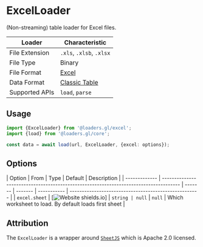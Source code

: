 # ExcelLoader

(Non-streaming) table loader for Excel files.

| Loader         | Characteristic                                                                                                      |
| -------------- | ------------------------------------------------------------------------------------------------------------------- |
| File Extension | `.xls`, `.xlsb`, `.xlsx`                                                                                            |
| File Type      | Binary                                                                                                              |
| File Format    | [Excel](https://docs.microsoft.com/en-us/openspecs/office_file_formats/ms-xls/cd03cb5f-ca02-4934-a391-bb674cb8aa06) |
| Data Format    | [Classic Table](/docs/specifications/category-table)                                                                |
| Supported APIs | `load`, `parse`                                                                                                     |

## Usage

```typescript
import {ExcelLoader} from '@loaders.gl/excel';
import {load} from '@loaders.gl/core';

const data = await load(url, ExcelLoader, {excel: options});
```

## Options

| Option        | From                                                                                  | Type    | Default | Description |
| ------------- | ------------------------------------------------------------------------------------- | ------- | ------- | ----------- | ----------------------------------------------------- |
| `excel.sheet` | [![Website shields.io](https://img.shields.io/badge/v2.0-blue.svg?style=flat-square)] | `string | null`   | `null`      | Which worksheet to load. By default loads first sheet |

## Attribution

The `ExcelLoader` is a wrapper around [`SheetJS`](https://github.com/SheetJS/sheetjs) which is Apache 2.0 licensed.
